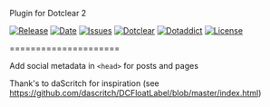 Plugin for Dotclear 2

[![Release](https://img.shields.io/github/v/release/franck-paul/socialMeta)](https://github.com/franck-paul/socialMeta/releases)
[![Date](https://img.shields.io/github/release-date/franck-paul/socialMeta)](https://github.com/franck-paul/socialMeta/releases)
[![Issues](https://img.shields.io/github/issues/franck-paul/socialMeta)](https://github.com/franck-paul/socialMeta/issues)
[![Dotclear](https://img.shields.io/badge/dotclear-v2.24-blue.svg)](https://fr.dotclear.org/download)
[![Dotaddict](https://img.shields.io/badge/dotaddict-official-green.svg)](https://plugins.dotaddict.org/dc2/details/socialMeta)
[![License](https://img.shields.io/github/license/franck-paul/socialMeta)](https://github.com/franck-paul/socialMeta/blob/master/LICENSE)

=====================

Add social metadata in `<head>` for posts and pages

Thank's to daScritch for inspiration (see <https://github.com/dascritch/DCFloatLabel/blob/master/index.html>)
